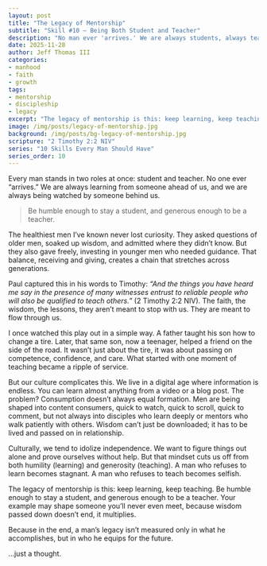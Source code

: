 ```yaml
---
layout: post
title: "The Legacy of Mentorship"
subtitle: "Skill #10 – Being Both Student and Teacher"
description: "No man ever 'arrives.' We are always students, always teachers. Wisdom is meant to flow through us, shaping generations to come."
date: 2025-11-28
author: Jeff Thomas III
categories:  
- manhood  
- faith  
- growth
tags:  
- mentorship  
- discipleship  
- legacy  
excerpt: "The legacy of mentorship is this: keep learning, keep teaching. Be humble enough to stay a student, and generous enough to be a teacher."
image: /img/posts/legacy-of-mentorship.jpg
background: /img/posts/bg-legacy-of-mentorship.jpg
scripture: "2 Timothy 2:2 NIV"
series: "10 Skills Every Man Should Have"
series_order: 10
---
```


Every man stands in two roles at once: student and teacher. No one ever “arrives.” We are always learning from someone ahead of us, and we are always being watched by someone behind us.  
> Be humble enough to stay a student, and generous enough to be a teacher.

The healthiest men I’ve known never lost curiosity. They asked questions of older men, soaked up wisdom, and admitted where they didn’t know. But they also gave freely, investing in younger men who needed guidance. That balance, receiving and giving, creates a chain that stretches across generations.  

Paul captured this in his words to Timothy: *“And the things you have heard me say in the presence of many witnesses entrust to reliable people who will also be qualified to teach others.”* (2 Timothy 2:2 NIV). The faith, the wisdom, the lessons, they aren’t meant to stop with us. They are meant to flow through us.  

I once watched this play out in a simple way. A father taught his son how to change a tire. Later, that same son, now a teenager, helped a friend on the side of the road. It wasn’t just about the tire, it was about passing on competence, confidence, and care. What started with one moment of teaching became a ripple of service.  

But our culture complicates this. We live in a digital age where information is endless. You can learn almost anything from a video or a blog post. The problem? Consumption doesn’t always equal formation. Men are being shaped into content consumers, quick to watch, quick to scroll, quick to comment, but not always into disciples who learn deeply or mentors who walk patiently with others. Wisdom can’t just be downloaded; it has to be lived and passed on in relationship.  

Culturally, we tend to idolize independence. We want to figure things out alone and prove ourselves without help. But that mindset cuts us off from both humility (learning) and generosity (teaching). A man who refuses to learn becomes stagnant. A man who refuses to teach becomes selfish.  

The legacy of mentorship is this: keep learning, keep teaching. Be humble enough to stay a student, and generous enough to be a teacher. Your example may shape someone you’ll never even meet, because wisdom passed down doesn’t end, it multiplies.  

Because in the end, a man’s legacy isn’t measured only in what he accomplishes, but in who he equips for the future.  

…just a thought.  


<!--stackedit_data:
eyJoaXN0b3J5IjpbMTE2NDE0MjYwMV19
-->